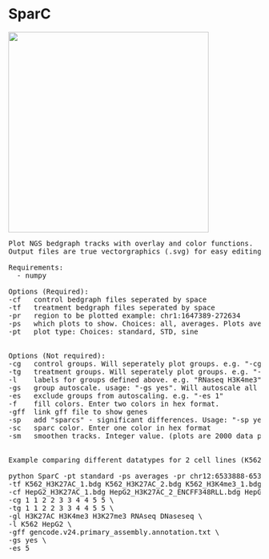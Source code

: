 # SparC

 <img src="https://raw.githubusercontent.com/StefanKurtenbach/SparC/master/Example1.jpg" width="400">

<pre>
Plot NGS bedgraph tracks with overlay and color functions. 
Output files are true vectorgraphics (.svg) for easy editing.

Requirements:
  - numpy
 
Options (Required):
-cf   control bedgraph files seperated by space
-tf   treatment bedgraph files seperated by space
-pr   region to be plotted example: chr1:1647389-272634
-ps   which plots to show. Choices: all, averages. Plots average tracks of control and treatment files
-pt   plot type: Choices: standard, STD, sine


Options (Not required):
-cg   control groups. Will seperately plot groups. e.g. "-cg 1 1 2 2" will generate 2 plots
-tg   treatment groups. Will seperately plot groups. e.g. "-cg 1 1 2 2" will generate 2 plots
-l    labels for groups defined above. e.g. "RNaseq H3K4me3"
-gs   group autoscale. usage: "-gs yes". Will autoscale all groups
-es   exclude groups from autoscaling. e.g. "-es 1"
-f    fill colors. Enter two colors in hex format.
-gff  link gff file to show genes
-sp   add "sparcs" - significant differences. Usage: "-sp yes"
-sc   sparc color. Enter one color in hex format
-sm   smoothen tracks. Integer value. (plots are 2000 data points wide. "-sm 10" will smoothen with a window of 10.


Example comparing different datatypes for 2 cell lines (K562 and HepG2):

python SparC -pt standard -ps averages -pr chr12:6533888-6539592 \
-tf K562_H3K27AC_1.bdg K562_H3K27AC_2.bdg K562_H3K4me3_1.bdg K562_H3K4me3_2_ENCFF352VRB.bigWig.bdg K562_H3K27me3_1.bdg K562_H3K27me3_2.bdg K562_RNAseq.bdg K562_RNAseq.bdg K562_DNAseseq_1.bdg K562_DNAseseq_2.bdg \
-cf HepG2_H3K27AC_1.bdg HepG2_H3K27AC_2_ENCFF348RLL.bdg HepG2_H3K4me3_1.bdg HepG2_H3K4me3_2.bdg HepG2_H3K27me3_1.bdg H3K27me3_2.bdg HepG2_RNAseq_plus_1.bdg /HepG2_RNAseq_2.bdg HepG2_DNAseseq_1.bdg K562_DNAseseq_2.bdg \
-cg 1 1 2 2 3 3 4 4 5 5 \
-tg 1 1 2 2 3 3 4 4 5 5 \
-gl H3K27AC H3K4me3 H3K27me3 RNAseq DNaseseq \
-l K562 HepG2 \
-gff gencode.v24.primary_assembly.annotation.txt \
-gs yes \
-es 5

</pre>
